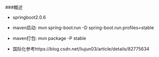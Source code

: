 ###概述
* springboot2.0.6
* maven启动: mvn spring-boot:run -D spring-boot.run.profiles=stable
* maven打包: mvn package -P stable

* 国际化参考https://blog.csdn.net/liujun03/article/details/82775634